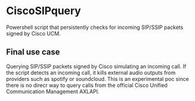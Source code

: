 # CiscoSIPquery

Powershell script that persistently checks for incoming SIP/SSIP packets signed by Cisco UCM.

## Final use case

Querying SIP/SSIP packets signed by Cisco simulating an incoming call. If the script detects an incoming call, it kills external audio outputs from providers such as spotify or soundcloud. This is an experimental poc since there is no direcr way to query calls from the official Cisco Unified Communication Management AXLAPI.
